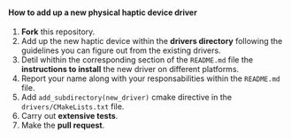 
#### How to add up a new physical haptic device driver

1. **Fork** this repository.
2. Add up the new haptic device within the **drivers directory** following the guidelines you can figure out from the existing drivers.
3. Detil whithin the corresponding section of the `README.md` file the **instructions to install** the new driver on different platforms.
4. Report your name along with your responsabilities within the `README.md` file.
5. Add `add_subdirectory(new_driver)` cmake directive in the `drivers/CMakeLists.txt` file.
6. Carry out **extensive tests**.
7. Make the **pull request**.
